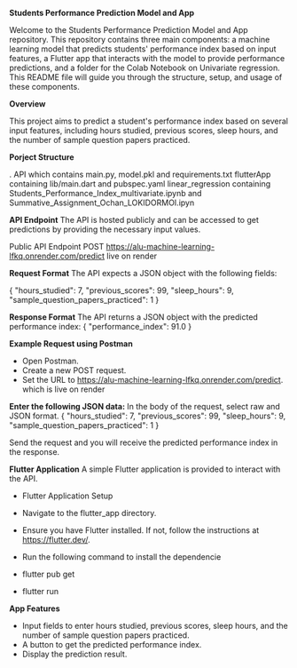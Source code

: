**Students Performance Prediction Model and App**


Welcome to the Students Performance Prediction Model and App repository. This repository contains three main components: a machine learning model that predicts students' performance index based on input features, a Flutter app that interacts with the model to provide performance predictions, and a folder for the Colab Notebook on Univariate regression. This README file will guide you through the structure, setup, and usage of these components.

**Overview**

This project aims to predict a student's performance index based on several input features, including hours studied, previous scores, sleep hours, and the number of sample question papers practiced.

**Porject Structure**

.
API which contains main.py, model.pkl and requirements.txt
flutterApp containing lib/main.dart and pubspec.yaml 
linear_regression containing Students_Performance_Index_multivariate.ipynb and 
 Summative_Assignment_Ochan_LOKIDORMOI.ipyn
    


**API Endpoint**
The API is hosted publicly and can be accessed to get predictions by providing the necessary input values.

Public API Endpoint
POST https://alu-machine-learning-lfkq.onrender.com/predict live on render

**Request Format**
The API expects a JSON object with the following fields:

{
    "hours_studied": 7,
    "previous_scores": 99,
    "sleep_hours": 9,
    "sample_question_papers_practiced": 1
}


**Response Format**
The API returns a JSON object with the predicted performance index:
{
    "performance_index": 91.0
}

**Example Request using Postman**
- Open Postman.
- Create a new POST request.
- Set the URL to https://alu-machine-learning-lfkq.onrender.com/predict. which is live on render

**Enter the following JSON data:**
In the body of the request, select raw and JSON format.
{
    "hours_studied": 7,
    "previous_scores": 99,
    "sleep_hours": 9,
    "sample_question_papers_practiced": 1
}

Send the request and you will receive the predicted performance index in the response.

**Flutter Application**
A simple Flutter application is provided to interact with the API.

- Flutter Application Setup
- Navigate to the flutter_app directory.
- Ensure you have Flutter installed. If not, follow the instructions at https://flutter.dev/.
- Run the following command to install the dependencie

- flutter pub get
- flutter run

**App Features**
- Input fields to enter hours studied, previous scores, sleep hours, and the number of sample question papers practiced.
- A button to get the predicted performance index.
- Display the prediction result.




